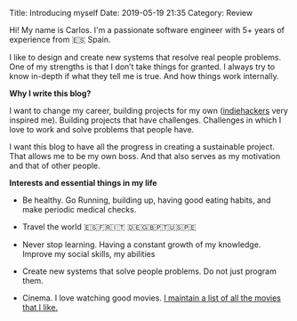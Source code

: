 Title: Introducing myself
Date: 2019-05-19 21:35
Category: Review

Hi! My name is Carlos. I'm a passionate software engineer with 5+ years of experience from 🇪🇸 Spain.

I like to design and create new systems that resolve real people problems. One of my strengths is that I don’t take things for granted. I always try to know in-depth if what they tell me is true. And how things work internally.

**Why I write this blog?**

I want to change my career, building projects for my own ([indiehackers](https://www.indiehackers.com/) very inspired me). Building projects that have challenges. Challenges in which I love to work and solve problems that people have.

I want this blog to have all the progress in creating a sustainable project. That allows me to be my own boss. And that also serves as my motivation and that of other people.

**Interests and essential things in my life**

* Be healthy. Go Running, building up, having good eating habits, and make periodic medical checks.

* Travel the world 🇪🇸🇫🇷🇮🇹 🇩🇪🇬🇧🇵🇹🇺🇸🇵🇪
* Never stop learning. Having a constant growth of my knowledge. Improve my social skills, my abilities

* Create new systems that solve people problems. Do not just program them.
* Cinema. I love watching good movies. [I maintain a list of all the movies that I like.](https://letterboxd.com/escrichov/likes/)
